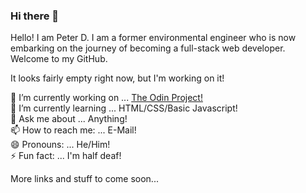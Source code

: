 ### Hi there 👋

Hello! I am Peter D. I am a former environmental engineer who is now embarking on the journey of becoming a full-stack web developer. Welcome to my GitHub.

It looks fairly empty right now, but I'm working on it! 

🔭 I’m currently working on ... [The Odin Project!](https://www.theodinproject.com/)
<br/>
🌱 I’m currently learning ... HTML/CSS/Basic Javascript!
<br/>
💬 Ask me about ... Anything!
<br/>
📫 How to reach me: ... E-Mail!
<br/>
😄 Pronouns: ... He/Him!
<br/>
⚡ Fun fact: ... I'm half deaf!

More links and stuff to come soon...
<!--
**Nogiback/Nogiback** is a ✨ _special_ ✨ repository because its `README.md` (this file) appears on your GitHub profile.

Here are some ideas to get you started:

- 🔭 I’m currently working on ...
- 🌱 I’m currently learning ...
- 👯 I’m looking to collaborate on ...
- 🤔 I’m looking for help with ...
- 💬 Ask me about ...
- 📫 How to reach me: ...
- 😄 Pronouns: ...
- ⚡ Fun fact: ...
-->
